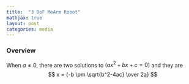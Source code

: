```yaml
---
title:  "3 DoF MeArm Robot"
mathjax: true
layout: post
categories: media
---
```


### Overview

<!-- <p style="text-align:center;">
  
</p> -->

When $a \ne 0$, there are two solutions to $(ax^2 + bx + c = 0)$ and they are 
$$ x = {-b \pm \sqrt{b^2-4ac} \over 2a} $$
